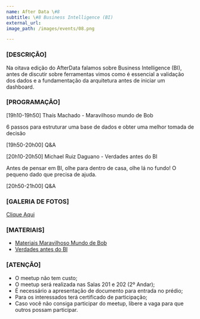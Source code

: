 ```yaml
---
name: After Data \#8
subtitle: \#8 Business Intelligence (BI)
external_url:
image_path: /images/events/08.png

---
```

### **[DESCRIÇÃO]**

Na oitava edição do AfterData falamos sobre Business Intelligence (BI), antes de discutir sobre ferramentas vimos como é essencial a validação dos dados e a fundamentação da arquitetura antes de iniciar um dashboard.

### **[PROGRAMAÇÃO]**

[19h10-19h50] Thaís Machado - Maravilhoso mundo de Bob


6 passos para estruturar uma base de dados e obter uma melhor tomada de decisão

[19h50-20h00] Q&A

[20h10-20h50] Michael Ruiz Daguano - Verdades antes do BI

Antes de pensar em BI, olhe para dentro de casa, olhe lá no fundo! O pequeno dado que precisa de ajuda.

[20h50-21h00] Q&A


### **[GALERIA DE FOTOS]**

[Clique Aqui](/images/events/galeria08/)

### **[MATERIAIS]**

- [Materiais Maravilhoso Mundo de Bob](/materiais/08/maravilhoso-mundo-bob.pdf)
- [Verdades antes do BI](/materiais/08/verdades-bi.pdf)

### **[ATENÇÃO]**
- O meetup não tem custo;
- O meetup será realizada nas Salas 201 e 202 (2º Andar);
- É necessário a apresentação de documento para entrada no prédio;
- Para os interessados terá certificado de participação;
- Caso você não consiga participar do meetup, libere a vaga para que outros possam participar.
